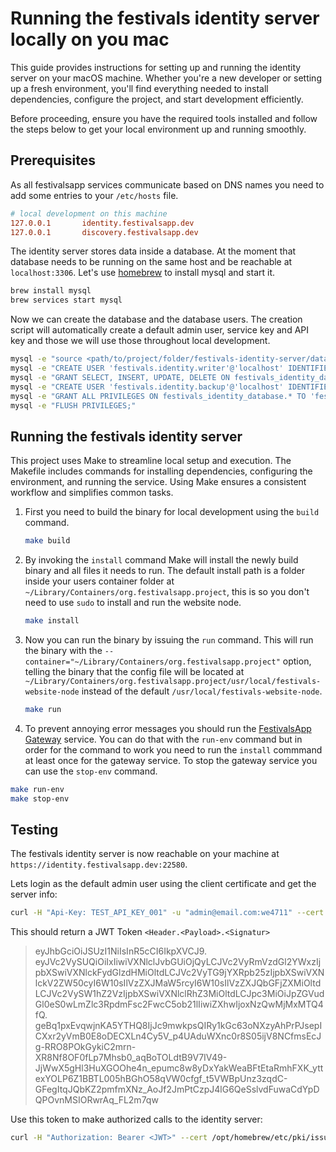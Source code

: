 # Running the festivals identity server locally on you mac

This guide provides instructions for setting up and running the identity server on your macOS machine. Whether you're a new developer or setting up a fresh environment, you'll find everything needed to install dependencies, configure the project, and start development efficiently.  

Before proceeding, ensure you have the required tools installed and follow the steps below to get your local environment up and running smoothly.  

## Prerequisites

As all festivalsapp services communicate based on DNS names you need to add some entries to your `/etc/hosts` file.

```ini
# local development on this machine
127.0.0.1       identity.festivalsapp.dev
127.0.0.1       discovery.festivalsapp.dev
```

The identity server stores data inside a database. At the moment that database needs to be running on the same host and be reachable at `localhost:3306`.
Let's use [homebrew](https://brew.sh/) to install mysql and start it.

```bash
brew install mysql
brew services start mysql
```

Now we can create the database and the database users. The creation script will automatically create a default admin user, service key and API key and those we will use those throughout local development.

```bash
mysql -e "source <path/to/project/folder/festivals-identity-server/database/create_database.sql>"
mysql -e "CREATE USER 'festivals.identity.writer'@'localhost' IDENTIFIED BY 'we4711';"
mysql -e "GRANT SELECT, INSERT, UPDATE, DELETE ON festivals_identity_database.* TO 'festivals.identity.writer'@'localhost';"
mysql -e "CREATE USER 'festivals.identity.backup'@'localhost' IDENTIFIED BY 'we4711';"
mysql -e "GRANT ALL PRIVILEGES ON festivals_identity_database.* TO 'festivals.identity.backup'@'localhost';"
mysql -e "FLUSH PRIVILEGES;"
```

## Running the festivals identity server

This project uses Make to streamline local setup and execution. The Makefile includes commands for installing dependencies, configuring the environment, and running the service. Using Make ensures a consistent workflow and simplifies common tasks.

1. First you need to build the binary for local development using the `build` command.

    ```bash
    make build
    ```

2. By invoking the `install` command Make will install the newly build binary and all files it needs to run. The default install path is a folder inside your users container folder at `~/Library/Containers/org.festivalsapp.project`, this is so you don't need to use `sudo` to install and run the website node.

    ```bash
    make install
    ```

3. Now you can run the binary by issuing the `run` command. This will run the binary with the `--container="~/Library/Containers/org.festivalsapp.project"` option, telling the binary that the config file will be located at `~/Library/Containers/org.festivalsapp.project/usr/local/festivals-website-node` instead of the default `/usr/local/festivals-website-node`.

    ```bash
    make run
    ```

4. To prevent annoying error messages you should run the [FestivalsApp Gateway](https://github.com/Festivals-App/festivals-gateway) service. You can do that with the `run-env` command but in order for the command to work you need to run the `install` commmand at least once for the gateway service. To stop the gateway service you can use the `stop-env` command.

```bash
make run-env
make stop-env
```

## Testing

The festivals identity server is now reachable on your machine at `https://identity.festivalsapp.dev:22580`.

Lets login as the default admin user using the client certificate and get the server info:

```bash
curl -H "Api-Key: TEST_API_KEY_001" -u "admin@email.com:we4711" --cert /opt/homebrew/etc/pki/issued/client.crt --key /opt/homebrew/etc/pki/private/client.key --cacert /opt/homebrew/etc/pki/ca.crt https://identity.festivalsapp.dev:22580/users/login
```

This should return a JWT Token `<Header.<Payload>.<Signatur>`

  > eyJhbGciOiJSUzI1NiIsInR5cCI6IkpXVCJ9.
  > eyJVc2VySUQiOiIxIiwiVXNlclJvbGUiOjQyLCJVc2VyRmVzdGl2YWxzIjpbXSwiVXNlckFydGlzdHMiOltdLCJVc2VyTG9jYXRpb25zIjpbXSwiVXNlckV2ZW50cyI6W10sIlVzZXJMaW5rcyI6W10sIlVzZXJQbGFjZXMiOltdLCJVc2VySW1hZ2VzIjpbXSwiVXNlclRhZ3MiOltdLCJpc3MiOiJpZGVudGl0eS0wLmZlc3RpdmFsc2FwcC5ob21lIiwiZXhwIjoxNzQwMjMxMTQ4fQ.
  > geBq1pxEvqwjnKA5YTHQ8IjJc9mwkpsQIRy1kGc63oNXzyAhPrPJsepICXxr2yVmB0E8oDECXLn4Cy5V_p4UAduWXnc0r8S05ijV8NCfmsEcJg-RRO8POkGykiC2mrn-XR8Nf8OF0fLp7Mhsb0_aqBoTOLdtB9V7IV49-JjWwX5gHl3HuXGOOhe4n_epumc8w8yDxYakWeaBFtEtaRmhFXK_yttexYOLP6Z1BBTL005hBGhO58qVW0cfgf_t5VWBpUnz3zqdC-GFegItqJQbKZ2pmfmXNz_AoJf2JmPtCzpJ4lG6QeSslvdFuwaCdYpDQPOvnMSIORwrAq_FL2m7qw

Use this token to make authorized calls to the identity server:

```bash
curl -H "Authorization: Bearer <JWT>" --cert /opt/homebrew/etc/pki/issued/client.crt --key /opt/homebrew/etc/pki/private/client.key --cacert /opt/homebrew/etc/pki/ca.crt https://identity.festivalsapp.dev:22580/info
